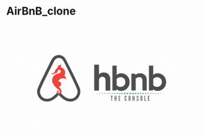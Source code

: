# AirBnB_clone
<img src="https://github.com/AlisonQuinter17/AirBnB_clone/blob/main/multimedia/the_console.gif" class="responsive"/>
